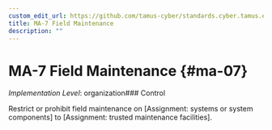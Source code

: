 ```yaml
---
custom_edit_url: https://github.com/tamus-cyber/standards.cyber.tamus.edu/tree/main/static/content/tamus.edu/TAMUS_profile.xml
title: MA-7 Field Maintenance
description: ""
---
```


# MA-7 Field Maintenance {#ma-07}

_Implementation Level_: organization### Control

Restrict or prohibit field maintenance on [Assignment: systems or system components] to [Assignment: trusted maintenance facilities].

